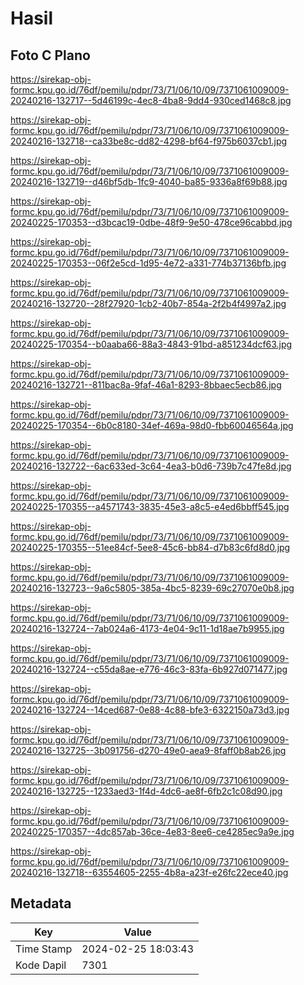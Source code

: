 # Hasil

## Foto C Plano

https://sirekap-obj-formc.kpu.go.id/76df/pemilu/pdpr/73/71/06/10/09/7371061009009-20240216-132717--5d46199c-4ec8-4ba8-9dd4-930ced1468c8.jpg

https://sirekap-obj-formc.kpu.go.id/76df/pemilu/pdpr/73/71/06/10/09/7371061009009-20240216-132718--ca33be8c-dd82-4298-bf64-f975b6037cb1.jpg

https://sirekap-obj-formc.kpu.go.id/76df/pemilu/pdpr/73/71/06/10/09/7371061009009-20240216-132719--d46bf5db-1fc9-4040-ba85-9336a8f69b88.jpg

https://sirekap-obj-formc.kpu.go.id/76df/pemilu/pdpr/73/71/06/10/09/7371061009009-20240225-170353--d3bcac19-0dbe-48f9-9e50-478ce96cabbd.jpg

https://sirekap-obj-formc.kpu.go.id/76df/pemilu/pdpr/73/71/06/10/09/7371061009009-20240225-170353--06f2e5cd-1d95-4e72-a331-774b37136bfb.jpg

https://sirekap-obj-formc.kpu.go.id/76df/pemilu/pdpr/73/71/06/10/09/7371061009009-20240216-132720--28f27920-1cb2-40b7-854a-2f2b4f4997a2.jpg

https://sirekap-obj-formc.kpu.go.id/76df/pemilu/pdpr/73/71/06/10/09/7371061009009-20240225-170354--b0aaba66-88a3-4843-91bd-a851234dcf63.jpg

https://sirekap-obj-formc.kpu.go.id/76df/pemilu/pdpr/73/71/06/10/09/7371061009009-20240216-132721--811bac8a-9faf-46a1-8293-8bbaec5ecb86.jpg

https://sirekap-obj-formc.kpu.go.id/76df/pemilu/pdpr/73/71/06/10/09/7371061009009-20240225-170354--6b0c8180-34ef-469a-98d0-fbb60046564a.jpg

https://sirekap-obj-formc.kpu.go.id/76df/pemilu/pdpr/73/71/06/10/09/7371061009009-20240216-132722--6ac633ed-3c64-4ea3-b0d6-739b7c47fe8d.jpg

https://sirekap-obj-formc.kpu.go.id/76df/pemilu/pdpr/73/71/06/10/09/7371061009009-20240225-170355--a4571743-3835-45e3-a8c5-e4ed6bbff545.jpg

https://sirekap-obj-formc.kpu.go.id/76df/pemilu/pdpr/73/71/06/10/09/7371061009009-20240225-170355--51ee84cf-5ee8-45c6-bb84-d7b83c6fd8d0.jpg

https://sirekap-obj-formc.kpu.go.id/76df/pemilu/pdpr/73/71/06/10/09/7371061009009-20240216-132723--9a6c5805-385a-4bc5-8239-69c27070e0b8.jpg

https://sirekap-obj-formc.kpu.go.id/76df/pemilu/pdpr/73/71/06/10/09/7371061009009-20240216-132724--7ab024a6-4173-4e04-9c11-1d18ae7b9955.jpg

https://sirekap-obj-formc.kpu.go.id/76df/pemilu/pdpr/73/71/06/10/09/7371061009009-20240216-132724--c55da8ae-e776-46c3-83fa-6b927d071477.jpg

https://sirekap-obj-formc.kpu.go.id/76df/pemilu/pdpr/73/71/06/10/09/7371061009009-20240216-132724--14ced687-0e88-4c88-bfe3-6322150a73d3.jpg

https://sirekap-obj-formc.kpu.go.id/76df/pemilu/pdpr/73/71/06/10/09/7371061009009-20240216-132725--3b091756-d270-49e0-aea9-8faff0b8ab26.jpg

https://sirekap-obj-formc.kpu.go.id/76df/pemilu/pdpr/73/71/06/10/09/7371061009009-20240216-132725--1233aed3-1f4d-4dc6-ae8f-6fb2c1c08d90.jpg

https://sirekap-obj-formc.kpu.go.id/76df/pemilu/pdpr/73/71/06/10/09/7371061009009-20240225-170357--4dc857ab-36ce-4e83-8ee6-ce4285ec9a9e.jpg

https://sirekap-obj-formc.kpu.go.id/76df/pemilu/pdpr/73/71/06/10/09/7371061009009-20240216-132718--63554605-2255-4b8a-a23f-e26fc22ece40.jpg


## Metadata

| Key        | Value               |
| ---------- | ------------------- |
| Time Stamp | 2024-02-25 18:03:43 |
| Kode Dapil | 7301                |



